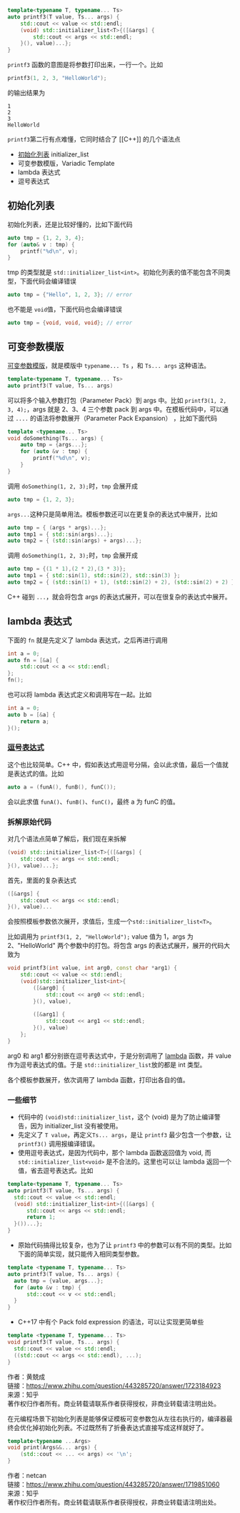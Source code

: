 
```cpp
template<typename T, typename... Ts>
auto printf3(T value, Ts... args) {
    std::cout << value << std::endl;
    (void) std::initializer_list<T>{([&args] {
        std::cout << args << std::endl;
    }(), value)...};
}
```

`printf3` 函数的意图是将参数打印出来，一行一个。比如

```cpp
printf3(1, 2, 3, "HelloWorld");
```

的输出结果为

```text
1
2
3
HelloWorld
```

`printf3`第二行有点难懂，它同时结合了 [[C++]] 的几个语法点

- [初始化列表](https://www.zhihu.com/search?q=%E5%88%9D%E5%A7%8B%E5%8C%96%E5%88%97%E8%A1%A8&search_source=Entity&hybrid_search_source=Entity&hybrid_search_extra=%7B%22sourceType%22%3A%22answer%22%2C%22sourceId%22%3A1723184923%7D) initializer_list
- 可变参数模版，Variadic Template
- lambda 表达式
- 逗号表达式

## **初始化列表**

初始化列表，还是比较好懂的，比如下面代码

```cpp
auto tmp = {1, 2, 3, 4};
for (auto& v : tmp) {
    printf("%d\n", v);
}
```

tmp 的类型就是 `std::initializer_list<int>`。初始化列表的值不能包含不同类型，下面代码会编译错误

```cpp
auto tmp = {"Hello", 1, 2, 3}; // error
```

也不能是 `void`值，下面代码也会编译错误

```cpp
auto tmp = {void, void, void}; // error
```

## **可变参数模版**

[可变参数模版](https://www.zhihu.com/search?q=%E5%8F%AF%E5%8F%98%E5%8F%82%E6%95%B0%E6%A8%A1%E7%89%88&search_source=Entity&hybrid_search_source=Entity&hybrid_search_extra=%7B%22sourceType%22%3A%22answer%22%2C%22sourceId%22%3A1723184923%7D)，就是模版中 `typename... Ts` ，和 `Ts... args` 这种语法。

```cpp
template<typename T, typename... Ts>
auto printf3(T value, Ts... args)
```

可以将多个输入参数打包（Parameter Pack）到 args 中。比如 `printf3(1, 2, 3, 4);`，args 就是 2、3、4 三个参数 pack 到 args 中。在模板代码中，可以通过 `....` 的语法将参数展开（Parameter Pack Expansion） ，比如下面代码

```cpp
template <typename... Ts>
void doSomething(Ts... args) {
    auto tmp = {args...};
    for (auto &v : tmp) {
        printf("%d\n", v);
    }
}
```

调用 `doSomething(1, 2, 3);`时，`tmp` 会展开成

```cpp
auto tmp = {1, 2, 3};
```

`args...`这种只是简单用法。模板参数还可以在更复杂的表达式中展开，比如

```cpp
auto tmp = { (args * args)...};
auto tmp1 = { std::sin(args)...};
auto tmp2 = { (std::sin(args) + args)...};
```

调用 `doSomething(1, 2, 3);`时，`tmp` 会展开成

```cpp
auto tmp = {(1 * 1),(2 * 2),(3 * 3)};
auto tmp1 = { std::sin(1), std::sin(2), std::sin(3) };
auto tmp2 = { (std::sin(1) + 1), (std::sin(2) + 2), (std::sin(2) + 2) };
```

C++ 碰到 `...`，就会将包含 args 的表达式展开，可以在很复杂的表达式中展开。

## **lambda 表达式**

下面的 `fn` 就是先定义了 lambda 表达式，之后再进行调用

```cpp
int a = 0;
auto fn = [&a] {
    std::cout << a << std::endl;
};
fn();
```

也可以将 lambda 表达式定义和调用写在一起。比如

```cpp
int a = 0;
auto b = [&a] {
    return a;
}();
```

### **[逗号表达式](https://www.zhihu.com/search?q=%E9%80%97%E5%8F%B7%E8%A1%A8%E8%BE%BE%E5%BC%8F&search_source=Entity&hybrid_search_source=Entity&hybrid_search_extra=%7B%22sourceType%22%3A%22answer%22%2C%22sourceId%22%3A1723184923%7D)**

这个也比较简单。C++ 中，假如表达式用逗号分隔，会以此求值，最后一个值就是表达式的值。比如

```cpp
auto a = (funA(), funB(), funC());
```

会以此求值 `funA()`、`funB()`、`funC()`，最终 a 为 funC 的值。

### **拆解原始代码**

对几个语法点简单了解后，我们现在来拆解

```cpp
(void) std::initializer_list<T>{([&args] {
    std::cout << args << std::endl;
}(), value)...};
```

首先，里面的复杂表达式

```cpp
([&args] {
    std::cout << args << std::endl;
}(), value)...
```

会按照模板参数依次展开，求值后，生成一个`std::initializer_list<T>`。

比如调用为 `printf3(1, 2, "HelloWorld");` value 值为 1，args 为 2、"HelloWorld" 两个参数中的打包。将包含 args 的表达式展开，展开的代码大致为

```cpp
void printf3(int value, int arg0, const char *arg1) {
    std::cout << value << std::endl;
    (void)std::initializer_list<int>{
        ([&arg0] {
            std::cout << arg0 << std::endl;
        }(), value),
        
        ([&arg1] {
            std::cout << arg1 << std::endl;
        }(), value)
    };
}
```

arg0 和 arg1 都分别嵌在逗号表达式中，于是分别调用了 [lambda](https://www.zhihu.com/search?q=lambda&search_source=Entity&hybrid_search_source=Entity&hybrid_search_extra=%7B%22sourceType%22%3A%22answer%22%2C%22sourceId%22%3A1723184923%7D) 函数，并 value 作为逗号表达式的值。于是 `std::initializer_list`放的都是 int 类型。

各个模板参数展开，依次调用了 lambda 函数，打印出各自的值。

### **一些细节**

- 代码中的 `(void)std::initializer_list`，这个 (void) 是为了防止编译警告，因为 initializer_list 没有被使用。
- 先定义了 `T value`，再定义`Ts... args`，是让 `printf3` 最少包含一个参数，让 `printf3()` 调用报编译错误。
- 使用逗号表达式，是因为代码中，那个 lambda 函数返回值为 void, 而 `std::initializer_list<void>` 是不合法的。这里也可以让 lambda 返回一个值，省去逗号表达式。比如

```cpp
template<typename T, typename... Ts>
auto printf3(T value, Ts... args) {
  std::cout << value << std::endl;
  (void) std::initializer_list<int>{([&args] {
      std::cout << args << std::endl;
      return 1;
  }())...};
}
```

- 原始代码搞得比较复杂，也为了让 `printf3` 中的参数可以有不同的类型。比如下面的简单实现，就只能传入相同类型参数。

```cpp
template <typename T, typename... Ts>
auto printf3(T value, Ts... args) {
  auto tmp = {value, args...};
  for (auto &v : tmp) {
      std::cout << v << std::endl;
  }
}
```

- C++17 中有个 Pack fold expression 的语法，可以让实现更简单些

```cpp
template <typename T, typename... Ts>
void printf3(T value, Ts... args) {
  std::cout << value << std::endl;
  ((std::cout << args << std::endl), ...);
}
```

作者：黄兢成  
链接：https://www.zhihu.com/question/443285720/answer/1723184923  
来源：知乎  
著作权归作者所有。商业转载请联系作者获得授权，非商业转载请注明出处。  



在元编程场景下初始化列表是能够保证模板可变参数包从左往右执行的，编译器最终会优化掉初始化列表。不过既然有了折叠表达式直接写成这样就好了。

```cpp
template<typename ...Args>
void print(Args&&... args) {
    (std::cout << ... << args) << '\n';
}
```

作者：netcan  
链接：https://www.zhihu.com/question/443285720/answer/1719851060  
来源：知乎  
著作权归作者所有。商业转载请联系作者获得授权，非商业转载请注明出处。